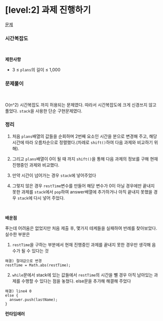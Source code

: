 # [level:2] 과제 진행하기

[문제](https://school.programmers.co.kr/learn/courses/30/lessons/176962#)

### 시간복잡도

<br>

**제한사항**

- 3 ≤ `plans`의 길이 ≤ 1,000

### 문제풀이

<br>

O(n^2) 시간복잡도 까지 허용되는 문제였다. 따라서 시간복잡도에 크게 신경쓰지 않고 풀었다. `stack`을 사용한 단순 구현문제였다.

### 정리

1. 처음 `plans`배열의 값들을 순회하며 2번째 요소인 시간을 분으로 변경해 주고, 해당 시간에 따라 오름차순으로 정렬했다.(차례로 `shift()`하여 다음 과제와 비교하기 위해).

2. 그리고 `plans`배열이 0이 될 때 까지 `shift()`을 통해 다음 과제의 정보를 구해 현재 진행중인 과제와 비교했다.

3. 만약 시간이 넘어가는 경우 `stack`에 넣어주었다

4. 그렇지 않은 경우 `restTime`변수를 만들어 해당 변수가 0이 아닐 경우에만 끝내지 못한 과제를 `stack`에서 `pop`하여 answer배열에 추가하거나 아직 끝내지 못했을 경우 `stack`에 다시 넣어 주었다.

<br>

**배운점**

푸는데 어려움은 없었지만 처음 제출 후, 몇가지 테케들을 실패하여 반례를 찾아보았다. 실수한 부분은

1. `restTime`을 구하는 부분에서 현재 진행중인 과제를 끝내지 못한 경우만 생각해 음수가 될 수 있다는 것

```
해결) 절대값으로 변경
restTime = Math.abs(restTime);
```

2. `while`문에서 stack에 있는 값들에서 `restTime`의 시간을 뺄 경우 아직 남아있는 과제를 수행할 수 있다는 점을 놓쳤다. else문을 추가해 해결해 주었다

```
해결) line4 0
else {
  answer.push(lastName);
}
```

**런타임에러**

